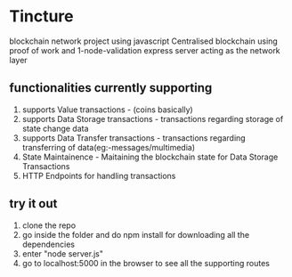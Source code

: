 # Tincture
blockchain network project using javascript
Centralised blockchain using proof of work and 1-node-validation
express server acting as the network layer

## functionalities currently supporting
1. supports Value transactions - (coins basically)
2. supports Data Storage transactions - transactions regarding storage of state change data
3. supports Data Transfer transactions - transactions regarding transferring of data(eg:-messages/multimedia)
4. State Maintainence - Maitaining the blockchain state for Data Storage Transactions
5. HTTP Endpoints for handling transactions

## try it out
1) clone the repo
2) go inside the folder and do npm install for downloading all the dependencies
3) enter "node server.js"
4) go to localhost:5000 in the browser to see all the supporting routes

